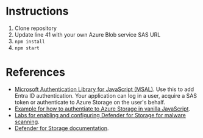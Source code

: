 # Instructions
1. Clone repository
2. Update line 41 with your own Azure Blob service SAS URL
3. `npm install`
4. `npm start`

# References
- [Microsoft Authentication Library for JavaScript (MSAL)](https://github.com/AzureAD/microsoft-authentication-library-for-js). Use this to add Entra ID authentication. Your application can log in a user, acquire a SAS token or authenticate to Azure Storage on the user's behalf.  
- [Example for how to authentiate to Azure Storage in vanilla JavaScript](https://github.com/Azure-Samples/AzureStorageSnippets/tree/master/blobs/quickstarts/JavaScript/V12/azure-blobs-js-browser).
- [Labs for enabling and configuring Defender for Storage for malware scanning](https://github.com/Azure/Microsoft-Defender-for-Cloud/blob/main/Labs/Modules/Module%2019%20-%20Defender%20for%20Storage.md).
- [Defender for Storage documentation](https://learn.microsoft.com/en-us/azure/defender-for-cloud/defender-for-storage-introduction).
